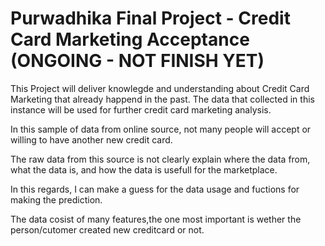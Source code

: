 # Purwadhika Final Project - Credit Card Marketing Acceptance (ONGOING - NOT FINISH YET)

This Project will deliver knowlegde and understanding about Credit Card Marketing that already happend in the past.
The data that collected in this instance will be used for further credit card marketing analysis.

In this sample of data from online source, not many people will accept or willing to have another new credit card.

The raw data from this source is not clearly explain where the data from, what the data is, and how the data is usefull for the marketplace.

In this regards, I can make a guess for the data usage and fuctions for making the prediction.

The data cosist of many features,the one most important is wether the person/cutomer created new creditcard or not.
